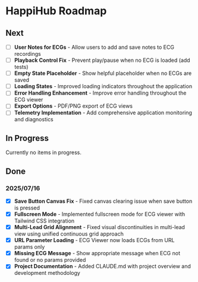 # HappiHub Roadmap

## Next

- [ ] **User Notes for ECGs** - Allow users to add and save notes to ECG recordings
- [ ] **Playback Control Fix** - Prevent play/pause when no ECG is loaded (add tests)
- [ ] **Empty State Placeholder** - Show helpful placeholder when no ECGs are saved
- [ ] **Loading States** - Improved loading indicators throughout the application
- [ ] **Error Handling Enhancement** - Improve error handling throughout the ECG viewer
- [ ] **Export Options** - PDF/PNG export of ECG views
- [ ] **Telemetry Implementation** - Add comprehensive application monitoring and diagnostics

## In Progress

Currently no items in progress.

## Done

### 2025/07/16

- [x] **Save Button Canvas Fix** - Fixed canvas clearing issue when save button is pressed
- [x] **Fullscreen Mode** - Implemented fullscreen mode for ECG viewer with Tailwind CSS integration
- [x] **Multi-Lead Grid Alignment** - Fixed visual discontinuities in multi-lead view using unified continuous grid approach
- [x] **URL Parameter Loading** - ECG Viewer now loads ECGs from URL params only
- [x] **Missing ECG Message** - Show appropriate message when ECG not found or no params provided
- [x] **Project Documentation** - Added CLAUDE.md with project overview and development methodology
